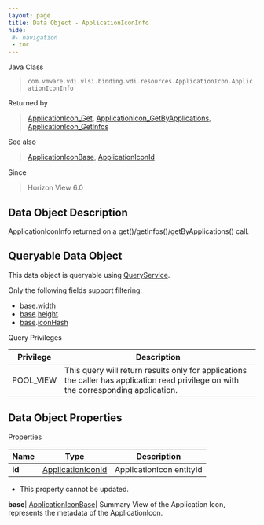 ```yaml
---
layout: page
title: Data Object - ApplicationIconInfo
hide:
 #- navigation
 - toc
---
```






Java Class  
> `com.vmware.vdi.vlsi.binding.vdi.resources.ApplicationIcon.ApplicationIconInfo`

Returned by  
> [ApplicationIcon_Get](vdi.resources.ApplicationIcon.md#get), [ApplicationIcon_GetByApplications](vdi.resources.ApplicationIcon.md#getByApplications), [ApplicationIcon_GetInfos](vdi.resources.ApplicationIcon.md#getInfos)

See also  
> [ApplicationIconBase](vdi.resources.ApplicationIcon.ApplicationIconBase.md), [ApplicationIconId](vdi.entity.ApplicationIconId.md)

Since  
> Horizon View 6.0


## Data Object Description 

ApplicationIconInfo returned on a get()/getInfos()/getByApplications() call. 

##  Queryable Data Object 

This data object is queryable using [QueryService](vdi.query.QueryService.md "QueryService"). 

Only the following fields support filtering: 

  * [base](vdi.resources.ApplicationIcon.ApplicationIconInfo.md#base).[width](vdi.resources.ApplicationIcon.ApplicationIconBase.md#width)
  * [base](vdi.resources.ApplicationIcon.ApplicationIconInfo.md#base).[height](vdi.resources.ApplicationIcon.ApplicationIconBase.md#height)
  * [base](vdi.resources.ApplicationIcon.ApplicationIconInfo.md#base).[iconHash](vdi.resources.ApplicationIcon.ApplicationIconBase.md#iconHash)



Query Privileges 

Privilege |  Description   
---|---  
POOL_VIEW|  This query will return results only for applications the caller has application read privilege on with the corresponding application.   
  


## Data Object Properties

Properties

Name |  Type |  Description   
---|---|---  
**id**| [ApplicationIconId](vdi.entity.ApplicationIconId.md)|  ApplicationIcon entityId   


 * This property cannot be updated.

  
**base**| [ApplicationIconBase](vdi.resources.ApplicationIcon.ApplicationIconBase.md)|  Summary View of the Application Icon, represents the metadata of the ApplicationIcon.   
  
  
  
   
  
  
